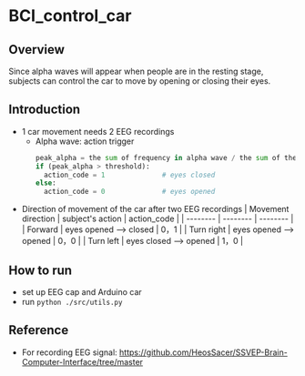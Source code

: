 # BCI_control_car
## Overview
Since alpha waves will appear when people are in the resting stage, subjects can control the car to move by opening or closing their eyes.

## Introduction
- 1 car movement needs 2 EEG recordings
  -  Alpha wave: action trigger
      ```Python
      peak_alpha = the sum of frequency in alpha wave / the sum of the frequency in 3-30 Hz  
      if (peak_alpha > threshold): 
        action_code = 1              # eyes closed
      else: 
        action_code = 0              # eyes opened
      ```
- Direction of movement of the car after two EEG recordings
  | Movement direction | subject's action | action_code |
  | -------- | -------- | -------- |
  | Forward     | eyes opened --> closed     | 0，1     |
  | Turn right     | eyes opened --> opened     | 0，0     |
  | Turn left     | eyes closed --> opened     | 1，0     |

## How to run
- set up EEG cap and Arduino car
- run `python ./src/utils.py`

## Reference
- For recording EEG signal: https://github.com/HeosSacer/SSVEP-Brain-Computer-Interface/tree/master
